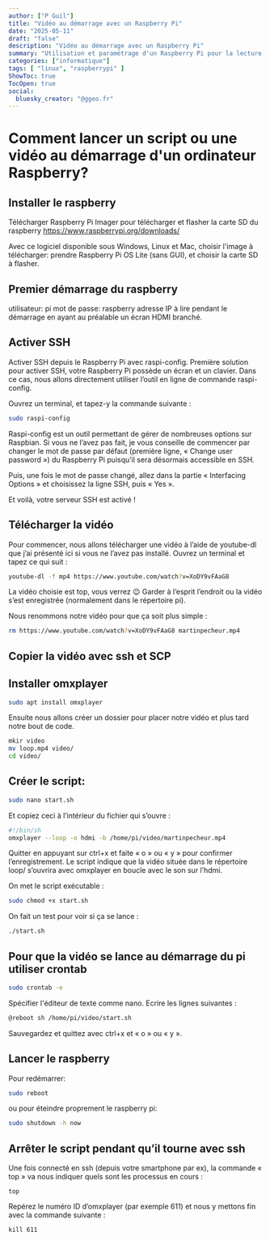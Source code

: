 ```yaml
---
author: ["P Guil"]
title: "Vidéo au démarrage avec un Raspberry Pi"
date: "2025-05-11"
draft: "false"
description: "Vidéo au démarrage avec un Raspberry Pi"
summary: "Utilisation et paramétrage d'un Raspberry Pi pour la lecture d'une vidéo en continue pour servir de borne vidéo autonome dans un musée"
categories: ["informatique"]
tags: [ "linux", "raspberrypi" ]
ShowToc: true
TocOpen: true
social:
  bluesky_creator: "@ggeo.fr"
---
```

# Comment lancer un script ou une vidéo au démarrage d'un ordinateur Raspberry?

## Installer le raspberry

Télécharger Raspberry Pi Imager pour télécharger et flasher la carte SD du raspberry
<https://www.raspberrypi.org/downloads/>

Avec ce logiciel disponible sous Windows, Linux et Mac, choisir l'image à télécharger: prendre Raspberry Pi OS Lite (sans GUI), et choisir la carte SD à flasher.

## Premier démarrage du raspberry

utilisateur: pi
mot de passe: raspberry
adresse IP à lire pendant le démarrage en ayant au préalable un écran HDMI branché.

## Activer SSH

Activer SSH depuis le Raspberry Pi avec raspi-config.
Première solution pour activer SSH, votre Raspberry Pi possède un écran et un clavier. Dans ce cas, nous allons directement utiliser l’outil en ligne de commande raspi-config.

Ouvrez un terminal, et tapez-y la commande suivante :

```bash
sudo raspi-config
```

Raspi-config est un outil permettant de gérer de nombreuses options sur Raspbian.
Si vous ne l’avez pas fait, je vous conseille de commencer par changer le mot de passe par défaut (première ligne, « Change user password ») du Raspberry Pi puisqu’il sera désormais accessible en SSH.

Puis, une fois le mot de passe changé, allez dans la partie « Interfacing Options » et choisissez la ligne SSH, puis « Yes ».

Et voilà, votre serveur SSH est activé !

## Télécharger la vidéo

Pour commencer, nous allons télécharger une vidéo à l’aide de youtube-dl que j’ai présenté ici si vous ne l’avez pas installé.
Ouvrez un terminal et tapez ce qui suit :

```bash
youtube-dl -f mp4 https://www.youtube.com/watch?v=XoDY9vFAaG8
```

La vidéo choisie est top, vous verrez 😉
Garder à l’esprit l’endroit ou la vidéo s’est enregistrée (normalement dans le répertoire pi).

Nous renommons notre vidéo pour que ça soit plus simple :

```bash
rm https://www.youtube.com/watch?v=XoDY9vFAaG8 martinpecheur.mp4
```

## Copier la vidéo avec ssh et SCP

## Installer omxplayer

```bash
sudo apt install omxplayer
```

Ensuite nous allons créer un dossier pour placer notre vidéo et plus tard notre bout de code.

```bash
mkir video
mv loop.mp4 video/
cd video/
```

## Créer le script:

```bash
sudo nano start.sh
```

Et copiez ceci à l’intérieur du fichier qui s’ouvre :

```bash
#!/bin/sh
omxplayer --loop -o hdmi -b /home/pi/video/martinpecheur.mp4
```

Quitter en appuyant sur ctrl+x et faite « o » ou « y » pour confirmer l’enregistrement.
Le script indique que la vidéo située dans le répertoire loop/ s’ouvrira avec omxplayer en boucle avec le son sur l’hdmi.

On met le script exécutable :

```bash
sudo chmod +x start.sh
```

On fait un test pour voir si ça se lance :

```bash
./start.sh
```

## Pour que la vidéo se lance au démarrage du pi utiliser crontab

```bash
sudo crontab -e
```

Spécifier l'éditeur de texte comme nano. Ecrire les lignes suivantes :

```bash
@reboot sh /home/pi/video/start.sh
```

Sauvegardez et quittez avec ctrl+x et « o » ou « y ».

## Lancer le raspberry

Pour redémarrer:

```bash
sudo reboot
```

ou pour éteindre proprement le raspberry pi:

```bash
sudo shutdown -h now
```

## Arrêter le script pendant qu’il tourne avec ssh

Une fois connecté en ssh (depuis votre smartphone par ex), la commande « top » va nous indiquer quels sont les processus en cours :

`top`

Repérez le numéro ID d’omxplayer (par exemple 611) et nous y mettons fin avec la commande suivante :

`kill 611`
